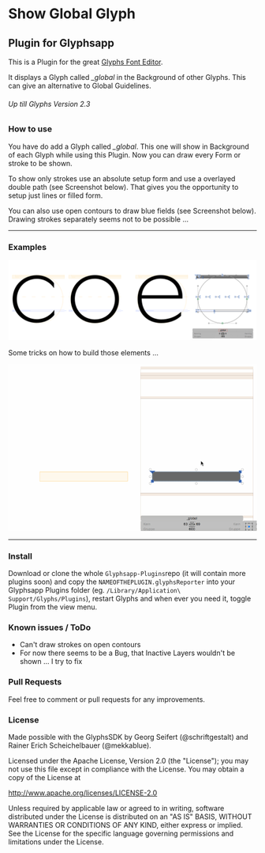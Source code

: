 # Show Global Glyph

## Plugin for Glyphsapp

This is a Plugin for the great [Glyphs Font Editor](http://glyphsapp.com/).

It displays a Glyph called *_global* in the Background of other Glyphs. 
This can give an alternative to Global Guidelines.

###### Up till Glyphs Version 2.3


### How to use

You have do add a Glyph called *_global*. This one will show in Background of each Glyph while using this Plugin.
Now you can draw every Form or stroke to be shown.

To show only strokes use an absolute setup form and use a overlayed double path (see Screenshot below).
That gives you the opportunity to setup just lines or filled form.

You can also use open contours to draw blue fields (see Screenshot below). Drawing strokes separately seems not to be possible ...


- - - - - - - - - - - - - - - - - - - - - - - - - - - - - - - - - - - - - - - - 

### Examples

![Show Global Glyph](ShowGlobalGlyph.png)


Some tricks on how to build those elements ...

![Show Global Glyph](BuildGlobalGlyph.gif)


- - - - - - - - - - - - - - - - - - - - - - - - - - - - - - - - - - - - - - - - 

### Install

Download or clone the whole `Glyphsapp-Plugins`repo (it will contain more plugins soon) and copy the `NAMEOFTHEPLUGIN.glyphsReporter` into your Glyphsapp Plugins folder (eg. `/Library/Application\ Support/Glyphs/Plugins`), restart Glyphs and when ever you need it, toggle Plugin from the view menu.


### Known issues / ToDo

- Can't draw strokes on open contours
- For now there seems to be a Bug, that Inactive Layers wouldn't be shown ... I try to fix


### Pull Requests

Feel free to comment or pull requests for any improvements.


### License

Made possible with the GlyphsSDK by Georg Seifert (@schriftgestalt) and Rainer Erich Scheichelbauer (@mekkablue).

Licensed under the Apache License, Version 2.0 (the "License");
you may not use this file except in compliance with the License.
You may obtain a copy of the License at

http://www.apache.org/licenses/LICENSE-2.0

Unless required by applicable law or agreed to in writing, software
distributed under the License is distributed on an "AS IS" BASIS,
WITHOUT WARRANTIES OR CONDITIONS OF ANY KIND, either express or implied.
See the License for the specific language governing permissions and
limitations under the License.
